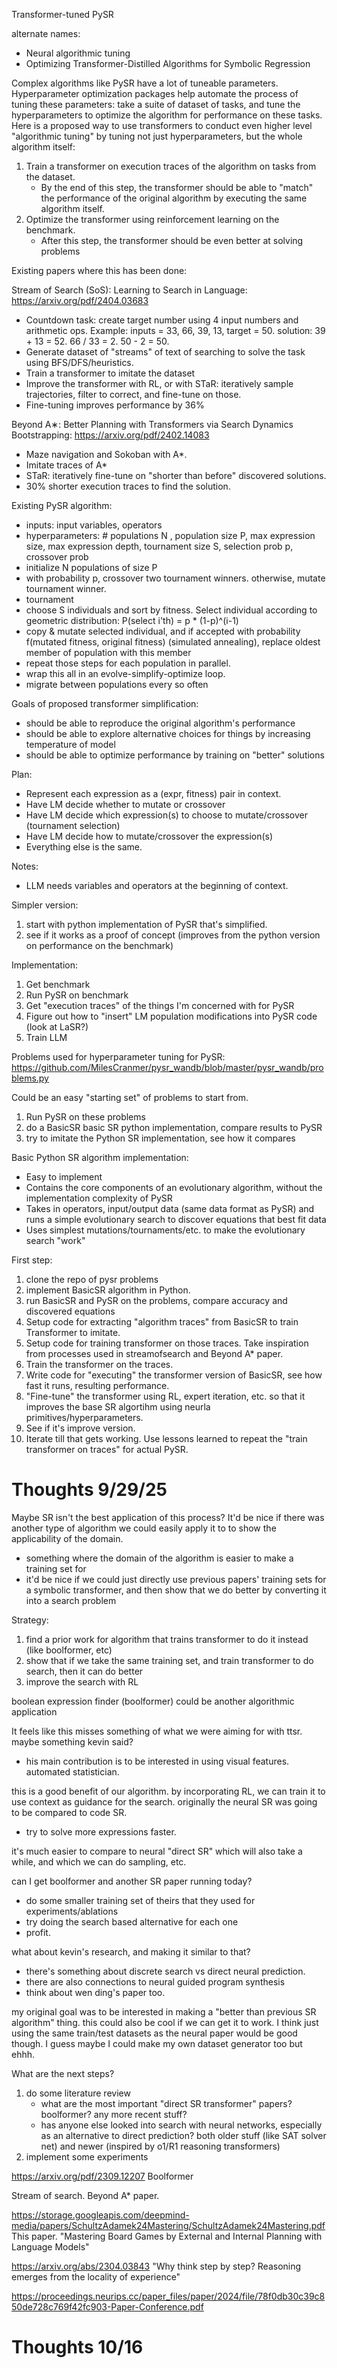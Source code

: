 Transformer-tuned PySR

alternate names:
- Neural algorithmic tuning
- Optimizing Transformer-Distilled Algorithms for Symbolic Regression

Complex algorithms like PySR have a lot of tuneable parameters. Hyperparameter optimization packages help automate the process of tuning these parameters: take a suite of dataset of tasks, and tune the hyperparameters to optimize the algorithm for performance on these tasks. Here is a proposed way to use transformers to conduct even higher level "algorithmic tuning" by tuning not just hyperparameters, but the whole algorithm itself:

1. Train a transformer on execution traces of the algorithm on tasks from the dataset.
    - By the end of this step, the transformer should be able to "match" the performance of the original algorithm by executing the same algorithm itself.
2. Optimize the transformer using reinforcement learning on the benchmark.
    - After this step, the transformer should be even better at solving problems

Existing papers where this has been done:

Stream of Search (SoS): Learning to Search in Language: https://arxiv.org/pdf/2404.03683
- Countdown task: create target number using 4 input numbers and arithmetic ops. Example: inputs = 33, 66, 39, 13, target = 50. solution: 39 + 13 = 52. 66 / 33 = 2. 50 - 2 = 50.
- Generate dataset of "streams" of text of searching to solve the task using BFS/DFS/heuristics.
- Train a transformer to imitate the dataset
- Improve the transformer with RL, or with STaR: iteratively sample trajectories, filter to correct, and fine-tune on those.
- Fine-tuning improves performance by 36%

Beyond A∗: Better Planning with Transformers via
Search Dynamics Bootstrapping: https://arxiv.org/pdf/2402.14083
- Maze navigation and Sokoban with A*.
- Imitate traces of A*
- STaR: iteratively fine-tune on "shorter than before" discovered solutions.
- 30% shorter execution traces to find the solution.

Existing PySR algorithm:
- inputs: input variables, operators
- hyperparameters: # populations N , population size P, max expression size, max expression depth, tournament size S, selection prob p, crossover prob
- initialize N populations of size P
- with probability p, crossover two tournament winners. otherwise, mutate tournament winner.
- tournament
- choose S individuals and sort by fitness. Select individual according to geometric distribution: P(select i'th) = p * (1-p)^(i-1)
- copy & mutate selected individual, and if accepted with probability f(mutated fitness, original fitness) (simulated annealing), replace oldest member of population with this member
- repeat those steps for each population in parallel.
- wrap this all in an evolve-simplify-optimize loop.
- migrate between populations every so often

Goals of proposed transformer simplification:
- should be able to reproduce the original algorithm's performance
- should be able to explore alternative choices for things by increasing temperature of model
- should be able to optimize performance by training on "better" solutions

Plan:
- Represent each expression as a (expr, fitness) pair in context.
- Have LM decide whether to mutate or crossover
- Have LM decide which expression(s) to choose to mutate/crossover (tournament selection)
- Have LM decide how to mutate/crossover the expression(s)
- Everything else is the same.

Notes:
- LLM needs variables and operators at the beginning of context.

Simpler version:
1. start with python implementation of PySR that's simplified.
2. see if it works as a proof of concept (improves from the python version on performance on the benchmark)

Implementation:
1. Get benchmark
2. Run PySR on benchmark
3. Get "execution traces" of the things I'm concerned with for PySR
4. Figure out how to "insert" LM population modifications into PySR code (look at LaSR?)
5. Train LLM

Problems used for hyperparameter tuning for PySR:
https://github.com/MilesCranmer/pysr_wandb/blob/master/pysr_wandb/problems.py

Could be an easy "starting set" of problems to start from.

1. Run PySR on these problems
2. do a BasicSR basic SR python implementation, compare results to PySR
3. try to imitate the Python SR implementation, see how it compares

Basic Python SR algorithm implementation:
- Easy to implement
- Contains the core components of an evolutionary algorithm, without the implementation complexity of PySR
- Takes in operators, input/output data (same data format as PySR) and runs a simple evolutionary search to discover equations that best fit data
- Uses simplest mutations/tournaments/etc. to make the evolutionary search "work"

First step:
1. clone the repo of pysr problems
2. implement BasicSR algorithm in Python.
3. run BasicSR and PySR on the problems, compare accuracy and discovered equations
4. Setup code for extracting "algorithm traces" from BasicSR to train Transformer to imitate.
5. Setup code for training transformer on those traces. Take inspiration from processes used in streamofsearch and Beyond A* paper.
6. Train the transformer on the traces.
7. Write code for "executing" the transformer version of BasicSR, see how fast it runs, resulting performance.
8. "Fine-tune" the transformer using RL, expert iteration, etc. so that it improves the base SR algortihm using neurla primitives/hyperparameters.
9. See if it's improve version.
10. Iterate till that gets working. Use lessons learned to repeat the "train transformer on traces" for actual PySR.


# Thoughts 9/29/25

Maybe SR isn't the best application of this process? It'd be nice if there was another type of algorithm we could easily apply it to to show the applicability of the domain.
- something where the domain of the algorithm is easier to make a training set for
- it'd be nice if we could just directly use previous papers' training sets for a symbolic transformer, and then show that we do better by converting it into a search problem

Strategy:
1. find a prior work for algorithm that trains transformer to do it instead (like boolformer, etc)
2. show that if we take the same training set, and train transformer to do search, then it can do better
3. improve the search with RL

boolean expression finder (boolformer) could be another algorithmic application

It feels like this misses something of what we were aiming for with ttsr. maybe something kevin said?
- his main contribution is to be interested in using visual features. automated statistician.

this is a good benefit of our algorithm. by incorporating RL, we can train it to use context as guidance for the search.
originally the neural SR was going to be compared to code SR.
- try to solve more expressions faster.

it's much easier to compare to neural "direct SR" which will also take a while, and which we can do sampling, etc.

can I get boolformer and another SR paper running today?
- do some smaller training set of theirs that they used for experiments/ablations
- try doing the search based alternative for each one
- profit.

what about kevin's research, and making it similar to that?
- there's something about discrete search vs direct neural prediction.
- there are also connections to neural guided program synthesis
- think about wen ding's paper too.

my original goal was to be interested in making a "better than previous SR algorithm" thing. this could also be cool if we can get it to work. I think just using the same train/test datasets as the neural paper would be good though. I guess maybe I could make my own dataset generator too but ehhh.

What are the next steps?
1. do some literature review
    - what are the most important "direct SR transformer" papers? boolformer? any more recent stuff?
    - has anyone else looked into search with neural networks, especially as an alternative to direct prediction? both older stuff (like SAT solver net) and newer (inspired by o1/R1 reasoning transformers)
2. implement some experiments

https://arxiv.org/pdf/2309.12207
Boolformer

Stream of search.
Beyond A* paper.

https://storage.googleapis.com/deepmind-media/papers/SchultzAdamek24Mastering/SchultzAdamek24Mastering.pdf
This paper. "Mastering Board Games by External and Internal Planning with Language Models"

https://arxiv.org/abs/2304.03843
"Why think step by step? Reasoning emerges from the locality of experience"

https://proceedings.neurips.cc/paper_files/paper/2024/file/78f0db30c39c850de728c769f42fc903-Paper-Conference.pdf

# Thoughts 10/16
